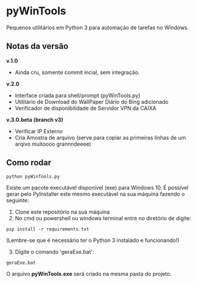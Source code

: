 # pyWinTools
Pequenos utilitários em Python 3 para automação de tarefas no Windows.

## Notas da versão
**v.1.0**
* Ainda cru, somente commit incial, sem integração.

**v.2.0**
* Interface criada para shell/prompt (pyWinTools.py)
* Utilitário de Download do WallPaper Diário do Bing adicionado
* Verificador de disponibilidade de Servidor VPN da CAIXA

**v.3.0.beta (branch v3)**
* Verificar IP Externo
* Cria Amostra de arquivo (serve para copiar as primeiras linhas de um arqivo muitoooo grannndeeee)


## Como rodar
```
python pyWinTools.py
```

Existe um pacote executável disponível (exe) para Windows 10.
É possível gerar pelo PyInstaller este mesmo executável na sua máquina fazendo o seguinte:

1. Clone este repositório na sua máquina
2. No cmd ou powershell ou windows terminal entre no diretório de digite:

```
pip install -r requirements.txt
```
(Lembre-se que é necessário ter o Python 3 instalado e funcionando!)

3. Digite o comando 'geraExe.bat':
```
geraExe.bat
```

O arquivo **pyWinTools.exe** será criado na mesma pasta do projeto.
